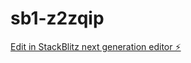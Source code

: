 # sb1-z2zqip

[Edit in StackBlitz next generation editor ⚡️](https://stackblitz.com/~/github.com/c-murray/sb1-z2zqip)